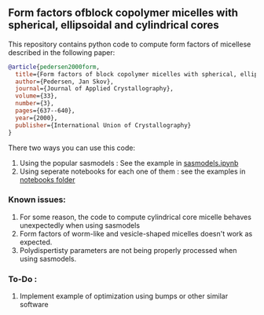 ## Form factors ofblock copolymer micelles with spherical, ellipsoidal and cylindrical cores

This repository contains python code to compute form factors of micellese described in the following paper:

```bib
@article{pedersen2000form,
  title={Form factors of block copolymer micelles with spherical, ellipsoidal and cylindrical cores},
  author={Pedersen, Jan Skov},
  journal={Journal of Applied Crystallography},
  volume={33},
  number={3},
  pages={637--640},
  year={2000},
  publisher={International Union of Crystallography}
}
```

There two ways you can use this code:
1. Using the popular sasmodels : See the example in [sasmodels.ipynb]('./sasmodels.ipynb')
2. Using seperate notebooks for each one of them : see the examples in [notebooks folder]('/notebooks')

### Known issues:
1. For some reason, the code to compute cylindrical core micelle behaves unexpectedly when using sasmodels
2. Form factors of worm-like and vesicle-shaped micelles doesn't work as expected.
3. Polydispertisty parameters are not being properly processed when using sasmodels.

### To-Do : 
1. Implement example of optimization using bumps or other similar software